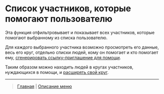 # Список участников, которые помогают пользователю

Эта функция отфильтровывает и показывает всех участников, которые помогают выбранному из списка пользователю. 

Для каждого выбранного участника возможно просмотреть его данные, весь его круг, отдельно списки людей, кому он помогает и кто помогает ему, [сгенерировать ссылку-приглашение для помощи](actions/create_invite.md). 

Таким образом можно находить людей в кругах участников, нуждающихся в помощи, и [расширять свой круг](../actions/show_circle.md).

---
> [Главная](../index.md)  |  [Описание меню](../faq/menu.md)

